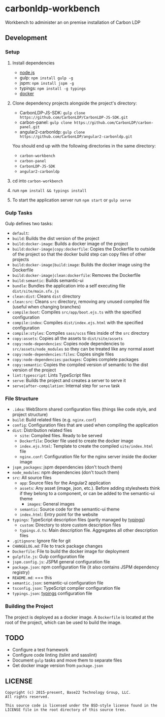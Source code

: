 # carbonldp-workbench

Workbench to administer an on premise installation of Carbon LDP

## Development

### Setup

1. Install dependencies
    - [node.js](https://nodejs.org/en/)
    - gulp: `npm install gulp -g`
    - jspm: `npm install jspm -g`
    - typings: `npm install -g typings`
    - [docker](https://www.docker.com/)
2. Clone dependency projects alongside the project's directory:
    - CarbonLDP-JS-SDK: `gulp clone https://github.com/CarbonLDP/CarbonLDP-JS-SDK.git`
    - carbon-panel: `gulp clone https://github.com/CarbonLDP/carbon-panel.git`
    - angular2-carbonldp: `gulp clone https://github.com/CarbonLDP/angular2-carbonldp.git`
    
    You should end up with the following directories in the same directory:
    - `carbon-workbench`
    - `carbon-panel`
    - `CarbonLDP-JS-SDK`
    - `angular2-carbonldp`
3. cd into `carbon-workbench`
4. run `npm install && typings install`
5. To start the application server run `npm start` or `gulp serve`

### Gulp Tasks

Gulp defines two tasks:

- `default`: 
- `build`: Builds the dist version of the project
- `build:docker-image`: Builds a docker image of the project
- `build:docker-image|copy:dockerfile`: Copies the Dockerfile to outside of the project so that the docker build step can copy files of other projects
- `build:docker-image|build:image`: Builds the docker image using the Dockerfile
- `build:docker-image|clean:dockerfile`: Removes the Dockerfile
- `build:semantic`: Builds semantic-ui
- `bundle`: Bundles the application into a self executing file `dist/site/main.sfx.js`
- `clean:dist`: Cleans `dist` directory
- `clean:src`: Cleans `src` directory, removing any unused compiled file (useful when changing branches)
- `compile:boot`: Compiles `src/app/boot.ejs.ts` with the specified configuration
- `compile:index`: Compiles `dist/index.ejs.html` with the specified configuration
- `compile:styles`: Compiles `sass/scss` files inside of the `src` directory
- `copy:assets`: Copies all the assets to `dist/site/assets`
- `copy:node-dependencies`: Copies node dependencies to `src/assets/node_modules` so they can be treated like any normal asset
- `copy:node-dependencies:files`: Copies single files
- `copy:node-dependencies:packages`: Copies complete packages
- `copy:semantic`: Copies the compiled version of semantic to the dist version of the project
- `lint:typescript`: Lints TypeScript files
- `serve`: Builds the project and creates a server to serve it
- `serve|after-compilation`: Internal step for `serve` task

### File Structure

- `.idea`: WebStorm shared configuration files (things like code style, and project structure)
- `build`: Build related files (e.g. `nginx.conf`)
- `config`: Configuration files that are used when compiling the application
- `dist`: Distribution related files
    - `site`: Compiled files. Ready to be served
    - `Dockerfile`: Docker file used to create the docker image
    - `index.ejs.html`: Template to create the compiled `site/index.html` file
    - `nginx.conf`: Configuration file for the nginx server inside the docker image
- `jspm_packages`: jspm dependencies (don't touch them)
- `node_modules`: npm dependencies (don't touch them)
- `src`: All source files
    - `app`: Source files for the Angular2 application
    - `assets`: Any asset (image, json, etc.). Before adding stylesheets think if they belong to a component, or can be added to the semantic-ui theme
        - `images`: General images
    - `semantic`: Source code for the semantic-ui theme
    - `index.html`: Entry point for the website
- `typings`: TypeScript description files (partly managed by [typings](https://github.com/typings/typings))
    - `custom`: Directory to store custom description files
    - `typings.d.ts`: Main description file. Aggregates all other description files
- `.gitignore`: Ignore file for git
- `CHANGELOG.md`: File to track package changes
- `Dockerfile`: File to build the docker image for deployment
- `gulpfile.js`: Gulp configuration file
- `jspm.config.js`: JSPM general configuration file
- `package.json`: npm configuration file (it also contains JSPM dependency registry)
- `README.md`: === this
- `semantic.json`: semantic-ui configuration file
- `tsconfig.json`: TypeScript compiler configuration file
- `typings.json`: [typings](https://github.com/typings/typings) configuration file

### Building the Project

The project is deployed as a docker image. A `Dockerfile` is located at the root of the project, which can be used to build the image. 

## TODO

- Configure a test framework
- Configure code linting (tslint and sasslint)
- Document `gulp` tasks and move them to separate files
- Get docker image version from `package.json`

## LICENSE

    Copyright (c) 2015-present, Base22 Technology Group, LLC.
    All rights reserved.
    
    This source code is licensed under the BSD-style license found in the
    LICENSE file in the root directory of this source tree.
